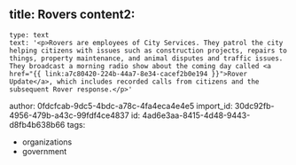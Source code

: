 title: Rovers
content2:
  -
    type: text
    text: '<p>Rovers are employees of City Services. They patrol the city helping citizens with issues such as construction projects, repairs to things, property maintenance, and animal disputes and traffic issues. They broadcast a morning radio show about the coming day called <a href="{{ link:a7c80420-224b-44a7-8e34-cacef2b0e194 }}">Rover Update</a>, which includes recorded calls from citizens and the subsequent Rover response.</p>'
author: 0fdcfcab-9dc5-4bdc-a78c-4fa4eca4e4e5
import_id: 30dc92fb-4956-479b-a43c-99fdf4ce4837
id: 4ad6e3aa-8415-4d48-9443-d8fb4b638b66
tags:
  - organizations
  - government
